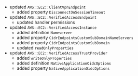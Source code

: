 - updated `AWS::EC2::ClientVpnEndpoint`
  - added property `DisconnectOnSessionTimeout`
- updated `AWS::EC2::VerifiedAccessEndpoint`
  - updated handler permissions
- updated `AWS::EC2::VerifiedAccessInstance`
  - added definition `Nameserver`
  - added property `CidrEndpointsCustomSubDomainNameServers`
  - added property `CidrEndpointsCustomSubDomain`
  - updated `readOnlyProperties`
- updated `AWS::EC2::VerifiedAccessTrustProvider`
  - added `writeOnlyProperties`
  - added definition `NativeApplicationOidcOptions`
  - added property `NativeApplicationOidcOptions`
